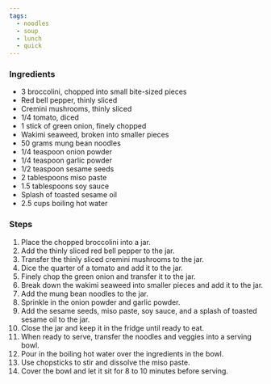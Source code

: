 ```yaml
---
tags:
  - noodles
  - soup
  - lunch
  - quick
---
```


### Ingredients
- 3 broccolini, chopped into small bite-sized pieces
- Red bell pepper, thinly sliced
- Cremini mushrooms, thinly sliced
- 1/4 tomato, diced
- 1 stick of green onion, finely chopped
- Wakimi seaweed, broken into smaller pieces
- 50 grams mung bean noodles
- 1/4 teaspoon onion powder
- 1/4 teaspoon garlic powder
- 1/2 teaspoon sesame seeds
- 2 tablespoons miso paste
- 1.5 tablespoons soy sauce
- Splash of toasted sesame oil
- 2.5 cups boiling hot water

### Steps
1. Place the chopped broccolini into a jar.
2. Add the thinly sliced red bell pepper to the jar.
3. Transfer the thinly sliced cremini mushrooms to the jar.
4. Dice the quarter of a tomato and add it to the jar.
5. Finely chop the green onion and transfer it to the jar.
6. Break down the wakimi seaweed into smaller pieces and add it to the jar.
7. Add the mung bean noodles to the jar.
8. Sprinkle in the onion powder and garlic powder.
9. Add the sesame seeds, miso paste, soy sauce, and a splash of toasted sesame oil to the jar.
10. Close the jar and keep it in the fridge until ready to eat.
11. When ready to serve, transfer the noodles and veggies into a serving bowl.
12. Pour in the boiling hot water over the ingredients in the bowl.
13. Use chopsticks to stir and dissolve the miso paste.
14. Cover the bowl and let it sit for 8 to 10 minutes before serving.
